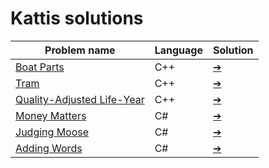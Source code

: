 # Kattis solutions
<table>
<thead>
<tr>
  <th>Problem name</th>
  <th>Language</th>
  <th>Solution</th>
</tr>
</thead>
<tbody>
<tr>
  <td><a href="https://open.kattis.com/problems/boatparts">Boat Parts</a></td>
  <td>C++</td>
  <td><a href="https://github.com/AzizLex/Kattis-solutions/tree/master/src/Boat%20Parts">➔</a></td>
</tr>
<tr>
  <td><a href="https://open.kattis.com/problems/tram">Tram</a></td>
  <td>C++</td>
  <td><a href="https://github.com/AzizLex/Kattis-solutions/tree/master/src/Tram">➔</a></td>
</tr>
<tr>
  <td><a href="https://open.kattis.com/problems/qaly">Quality-Adjusted Life-Year</a></td>
  <td>C++</td>
  <td><a href="https://github.com/AzizLex/Kattis-solutions/tree/master/src/Quality-Adjusted%20Life-Year">➔</a></td>
</tr>
<tr>
  <td><a href="https://open.kattis.com/problems/moneymatters">Money Matters</a></td>
  <td>C#</td>
  <td><a href="https://github.com/AzizLex/Kattis-solutions/tree/development/src/MoneyMatters">➔</a></td>
</tr>
<tr>
  <td><a href="https://open.kattis.com/problems/judgingmoose">Judging Moose</a></td>
  <td>C#</td>
  <td><a href="https://github.com/AzizLex/Kattis-solutions/tree/development/src/JudgingMoose">➔</a></td>
</tr>
<tr>
  <td><a href="https://open.kattis.com/problems/addingwords">Adding Words</a></td>
  <td>C#</td>
  <td><a href="https://github.com/AzizLex/Kattis-solutions/tree/development/src/AddingWords">➔</a></td>
</tr>
</tbody>
</table>
